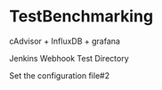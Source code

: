 # TestBenchmarking

cAdvisor + InfluxDB + grafana

Jenkins Webhook Test Directory

Set the configuration file#2
